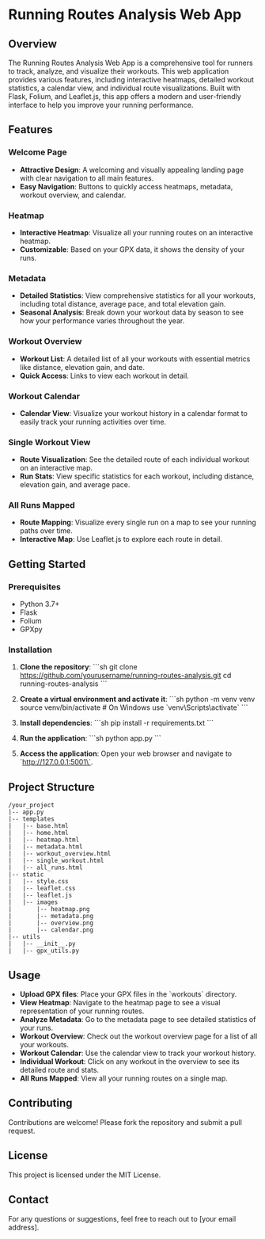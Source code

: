 # Running Routes Analysis Web App

## Overview

The Running Routes Analysis Web App is a comprehensive tool for runners to track, analyze, and visualize their workouts. This web application provides various features, including interactive heatmaps, detailed workout statistics, a calendar view, and individual route visualizations. Built with Flask, Folium, and Leaflet.js, this app offers a modern and user-friendly interface to help you improve your running performance.

## Features

### Welcome Page
- **Attractive Design**: A welcoming and visually appealing landing page with clear navigation to all main features.
- **Easy Navigation**: Buttons to quickly access heatmaps, metadata, workout overview, and calendar.

### Heatmap
- **Interactive Heatmap**: Visualize all your running routes on an interactive heatmap.
- **Customizable**: Based on your GPX data, it shows the density of your runs.

### Metadata
- **Detailed Statistics**: View comprehensive statistics for all your workouts, including total distance, average pace, and total elevation gain.
- **Seasonal Analysis**: Break down your workout data by season to see how your performance varies throughout the year.

### Workout Overview
- **Workout List**: A detailed list of all your workouts with essential metrics like distance, elevation gain, and date.
- **Quick Access**: Links to view each workout in detail.

### Workout Calendar
- **Calendar View**: Visualize your workout history in a calendar format to easily track your running activities over time.

### Single Workout View
- **Route Visualization**: See the detailed route of each individual workout on an interactive map.
- **Run Stats**: View specific statistics for each workout, including distance, elevation gain, and average pace.

### All Runs Mapped
- **Route Mapping**: Visualize every single run on a map to see your running paths over time.
- **Interactive Map**: Use Leaflet.js to explore each route in detail.

## Getting Started

### Prerequisites
- Python 3.7+
- Flask
- Folium
- GPXpy

### Installation
1. **Clone the repository**:
    \`\`\`sh
    git clone https://github.com/yourusername/running-routes-analysis.git
    cd running-routes-analysis
    \`\`\`

2. **Create a virtual environment and activate it**:
    \`\`\`sh
    python -m venv venv
    source venv/bin/activate  # On Windows use \`venv\Scripts\activate\`
    \`\`\`

3. **Install dependencies**:
    \`\`\`sh
    pip install -r requirements.txt
    \`\`\`

4. **Run the application**:
    \`\`\`sh
    python app.py
    \`\`\`

5. **Access the application**:
    Open your web browser and navigate to \`http://127.0.0.1:5001\`.

## Project Structure
```
/your_project
|-- app.py
|-- templates
|   |-- base.html
|   |-- home.html
|   |-- heatmap.html
|   |-- metadata.html
|   |-- workout_overview.html
|   |-- single_workout.html
|   |-- all_runs.html
|-- static
|   |-- style.css
|   |-- leaflet.css
|   |-- leaflet.js
|   |-- images
|       |-- heatmap.png
|       |-- metadata.png
|       |-- overview.png
|       |-- calendar.png
|-- utils
|   |-- __init__.py
|   |-- gpx_utils.py
```

## Usage
- **Upload GPX files**: Place your GPX files in the \`workouts\` directory.
- **View Heatmap**: Navigate to the heatmap page to see a visual representation of your running routes.
- **Analyze Metadata**: Go to the metadata page to see detailed statistics of your runs.
- **Workout Overview**: Check out the workout overview page for a list of all your workouts.
- **Workout Calendar**: Use the calendar view to track your workout history.
- **Individual Workout**: Click on any workout in the overview to see its detailed route and stats.
- **All Runs Mapped**: View all your running routes on a single map.

## Contributing
Contributions are welcome! Please fork the repository and submit a pull request.

## License
This project is licensed under the MIT License.

## Contact
For any questions or suggestions, feel free to reach out to [your email address].
